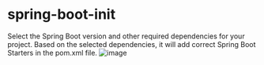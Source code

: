 # spring-boot-init

Select the Spring Boot version and other required dependencies for your project. Based on the selected dependencies, it will add correct Spring Boot Starters in the pom.xml file.
![image](https://user-images.githubusercontent.com/105904959/174726348-0d04183c-251d-43e0-89b0-13bf74b044e2.png)
